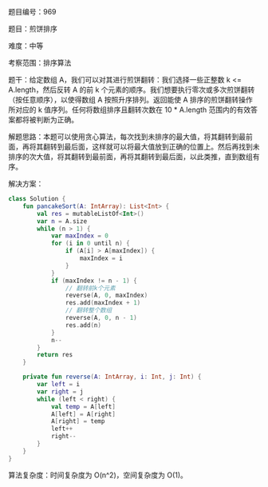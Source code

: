 题目编号：969

题目：煎饼排序

难度：中等

考察范围：排序算法

题干：给定数组 A，我们可以对其进行煎饼翻转：我们选择一些正整数 k <= A.length，然后反转 A 的前 k 个元素的顺序。我们想要执行零次或多次煎饼翻转（按任意顺序），以使得数组 A 按照升序排列。返回能使 A 排序的煎饼翻转操作所对应的 k 值序列。任何将数组排序且翻转次数在 10 * A.length 范围内的有效答案都将被判断为正确。

解题思路：本题可以使用贪心算法，每次找到未排序的最大值，将其翻转到最前面，再将其翻转到最后面，这样就可以将最大值放到正确的位置上。然后再找到未排序的次大值，将其翻转到最前面，再将其翻转到最后面，以此类推，直到数组有序。

解决方案：

```kotlin
class Solution {
    fun pancakeSort(A: IntArray): List<Int> {
        val res = mutableListOf<Int>()
        var n = A.size
        while (n > 1) {
            var maxIndex = 0
            for (i in 0 until n) {
                if (A[i] > A[maxIndex]) {
                    maxIndex = i
                }
            }
            if (maxIndex != n - 1) {
                // 翻转前k个元素
                reverse(A, 0, maxIndex)
                res.add(maxIndex + 1)
                // 翻转整个数组
                reverse(A, 0, n - 1)
                res.add(n)
            }
            n--
        }
        return res
    }

    private fun reverse(A: IntArray, i: Int, j: Int) {
        var left = i
        var right = j
        while (left < right) {
            val temp = A[left]
            A[left] = A[right]
            A[right] = temp
            left++
            right--
        }
    }
}
```

算法复杂度：时间复杂度为 O(n^2)，空间复杂度为 O(1)。